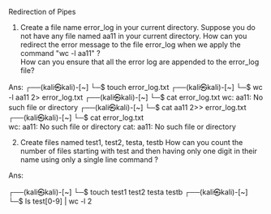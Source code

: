 Redirection of Pipes


1. Create a file name error_log in your current directory. Suppose you do not have any file named aa11 in your current directory. 
   How  can you redirect the error message to the file error_log when we apply the command "wc -l aa11" ?  
   How can you ensure that all the error log are appended to the error_log file?

Ans: 
┌──(kali㉿kali)-[~]
└─$ touch error_log.txt
┌──(kali㉿kali)-[~]
└─$ wc -l aa11 2> error_log.txt 
┌──(kali㉿kali)-[~]
└─$ cat error_log.txt 
wc: aa11: No such file or directory
┌──(kali㉿kali)-[~]
└─$ cat aa11 2>> error_log.txt 
┌──(kali㉿kali)-[~]
└─$ cat error_log.txt         
wc: aa11: No such file or directory
cat: aa11: No such file or directory


2. Create  files named test1, test2, testa, testb
How can you count the number of  files starting with test and then having only one digit in their name using only a single line command ?

Ans: 

┌──(kali㉿kali)-[~]
└─$ touch test1 test2 testa testb
┌──(kali㉿kali)-[~]
└─$ ls test[0-9] | wc -l
2